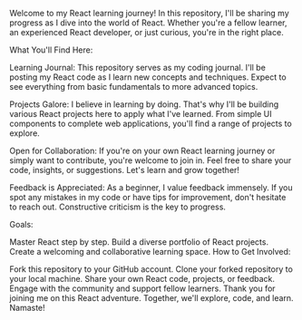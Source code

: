 Welcome to my React learning journey! In this repository, I'll be sharing my progress as I dive into the world of React. Whether you're a fellow learner, an experienced React developer, or just curious, you're in the right place.

What You'll Find Here:

Learning Journal: This repository serves as my coding journal. I'll be posting my React code as I learn new concepts and techniques. Expect to see everything from basic fundamentals to more advanced topics.

Projects Galore: I believe in learning by doing. That's why I'll be building various React projects here to apply what I've learned. From simple UI components to complete web applications, you'll find a range of projects to explore.

Open for Collaboration: If you're on your own React learning journey or simply want to contribute, you're welcome to join in. Feel free to share your code, insights, or suggestions. Let's learn and grow together!

Feedback is Appreciated: As a beginner, I value feedback immensely. If you spot any mistakes in my code or have tips for improvement, don't hesitate to reach out. Constructive criticism is the key to progress.

Goals:

Master React step by step.
Build a diverse portfolio of React projects.
Create a welcoming and collaborative learning space.
How to Get Involved:

Fork this repository to your GitHub account.
Clone your forked repository to your local machine.
Share your own React code, projects, or feedback.
Engage with the community and support fellow learners.
Thank you for joining me on this React adventure. Together, we'll explore, code, and learn. Namaste!
